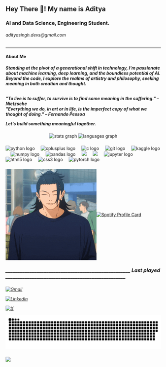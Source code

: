 <h2 align="left">Hey There 👋! My name is Aditya<br></h2> <h3 align= "left">AI and Data Science, Engineering Student.</h3><h6>adityasingh.devs@gmail.com</h6><hr>
<h4>About Me</h4><h5>Standing at the pivot of a generational shift in technology, I’m passionate about machine learning, deep learning, and the boundless potential of AI. Beyond the code, I explore the realms of artistry and philosophy, seeking meaning in both creation and thought.<br><br>

 <p> <i>
"To live is to suffer, to survive is to find some meaning in the suffering." – Nietzsche<br>
"Everything we do, in art or in life, is the imperfect copy of what we thought of doing." – Fernando Pessoa</i>
</p>

Let’s build something meaningful together.</h5>

###

<div align="center">
  <img src="https://github-readme-stats.vercel.app/api?username=AdityaSinghDevs&hide_title=false&hide_rank=true&show_icons=true&include_all_commits=true&count_private=true&disable_animations=false&theme=algolia&locale=en&hide_border=true&custom_title=My%20GitHub%20Stats" height="200" alt="stats graph"  />
  <img src="https://github-readme-stats.vercel.app/api/top-langs?username=AdityaSinghDevs&locale=en&hide_title=false&layout=compact&card_width=320&langs_count=5&theme=algolia&hide_border=true" height="200" alt="languages graph"  />
</div>

###

<div align="left">
  <img src="https://cdn.jsdelivr.net/gh/devicons/devicon/icons/python/python-original.svg" height="30" alt="python logo"  />
  <img width="12" />
  <img src="https://cdn.jsdelivr.net/gh/devicons/devicon/icons/cplusplus/cplusplus-original.svg" height="30" alt="cplusplus logo"  />
  <img width="12" />
  <img src="https://cdn.jsdelivr.net/gh/devicons/devicon/icons/c/c-original.svg" height="30" alt="c logo"  />
  <img width="12" />
  <img src="https://cdn.jsdelivr.net/gh/devicons/devicon/icons/git/git-original.svg" height="30" alt="git logo"  />
  <img width="12" />
  <img src="https://cdn.jsdelivr.net/gh/devicons/devicon/icons/kaggle/kaggle-original.svg" height="30" alt="kaggle logo"  />
  <img width="12" />
  <img src="https://cdn.jsdelivr.net/gh/devicons/devicon/icons/numpy/numpy-original.svg" height="30" alt="numpy logo"  />
  <img width="12" />
  <img src="https://cdn.jsdelivr.net/gh/devicons/devicon/icons/pandas/pandas-original.svg" height="30" alt="pandas logo"  />
  <img width="12" />

 
  <img src="https://cdn.jsdelivr.net/gh/devicons/devicon@latest/icons/matplotlib/matplotlib-original.svg"  height="30" />
  <img width="12" />
          
  <img src="https://cdn.jsdelivr.net/gh/devicons/devicon@latest/icons/scikitlearn/scikitlearn-original.svg" height="35" />
  <img width="12" />
          
  <img src="https://cdn.simpleicons.org/jupyter/F37626" height="30" alt="jupyter logo"  />
  <img width="12" />
  <img src="https://cdn.jsdelivr.net/gh/devicons/devicon/icons/html5/html5-original.svg" height="30" alt="html5 logo"  />
  <img width="12" />
  <img src="https://cdn.jsdelivr.net/gh/devicons/devicon/icons/css3/css3-original.svg" height="30" alt="css3 logo"  />
  <img width="12" />
  <img src="https://cdn.simpleicons.org/pytorch/EE4C2C" height="30" alt="pytorch logo"  />
</div>

###


<div style="display: flex; align-items: center;">
  <!-- Geto Suguru GIF -->
  <img src="https://github.com/AdityaSinghDevs/AdityaSinghDevs/blob/main/geto-suguru-yo.gif" width="295" height="295" />

  <!-- Spotify card on the right -->
  
  <a href="https://spotify-github-profile.kittinanx.com/api/view?uid=31cegt7pxvqtotytbezc6zpnuoeu&redirect=true">
    <img src="https://spotify-github-profile.kittinanx.com/api/view?uid=31cegt7pxvqtotytbezc6zpnuoeu&cover_image=true&theme=compact&show_offline=false&background_color=121212&interchange=true" height="300" width="280" alt="Spotify Profile Card" />
  </a>
</div>


<i><h3>    ____________________________________________________  Last played __________________________________________________</h3>



###




[![Gmail](https://img.shields.io/badge/gmail-%20adityasingh.devs%40gmail.com-D14836?style=for-the-badge&logo=gmail&logoColor=white&color=8B0000&labelColor=5a5a5a&borderRadius=25px)](mailto:adityasingh.devs@gmail.com)




<div align="left">

[![LinkedIn](https://img.shields.io/badge/LinkedIn-Aditya_Pratap_Singh-0077B5?style=for-the-badge&logo=linkedin&logoColor=white)](https://www.linkedin.com/in/aditya-pratap-singh25)

<p>

[![X](https://img.shields.io/badge/-@AdityaDunksDev-000000?style=for-the-badge&logo=x&logoColor=white)](https://twitter.com/AdityaDunksDev)

</p>

<picture>
  <source media="(prefers-color-scheme: dark)" srcset="https://raw.githubusercontent.com/AdityaSinghDevs/AdityaSinghDevs/output/github-snake-dark.svg" />
  <source media="(prefers-color-scheme: light)" srcset="https://raw.githubusercontent.com/AdityaSinghDevs/AdityaSinghDevs/output/github-snake.svg" />
  <img alt="github-snake" src="https://raw.githubusercontent.com/AdityaSinghDevs/AdityaSinghDevs/output/github-snake.svg" />
</picture>

###

<div align="left">
</div>



<img align="left" src="https://visitor-badge.laobi.icu/badge?page_id=AdityaSinghDevs.AdityaSinghDevs&left_color=darkblue&right_color=blueviolet&left_text=Profile%20Views"  />
<br>












